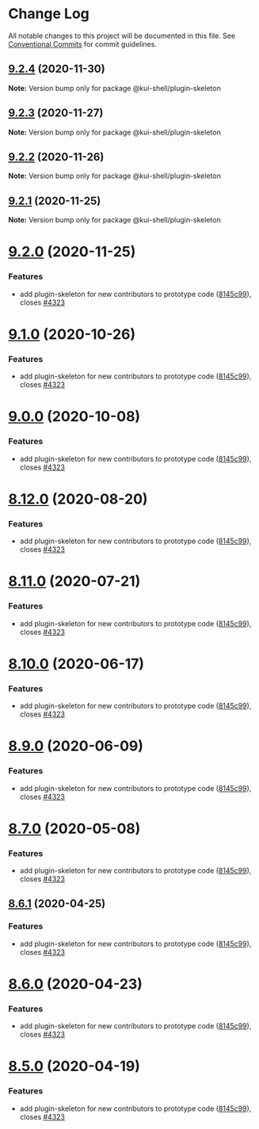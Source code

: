 # Change Log

All notable changes to this project will be documented in this file.
See [Conventional Commits](https://conventionalcommits.org) for commit guidelines.

## [9.2.4](https://github.com/IBM/kui/compare/v9.2.3...v9.2.4) (2020-11-30)

**Note:** Version bump only for package @kui-shell/plugin-skeleton

## [9.2.3](https://github.com/IBM/kui/compare/v9.2.2...v9.2.3) (2020-11-27)

**Note:** Version bump only for package @kui-shell/plugin-skeleton

## [9.2.2](https://github.com/IBM/kui/compare/v9.2.1...v9.2.2) (2020-11-26)

**Note:** Version bump only for package @kui-shell/plugin-skeleton

## [9.2.1](https://github.com/IBM/kui/compare/v9.2.0...v9.2.1) (2020-11-25)

**Note:** Version bump only for package @kui-shell/plugin-skeleton

# [9.2.0](https://github.com/IBM/kui/compare/v4.5.0...v9.2.0) (2020-11-25)

### Features

- add plugin-skeleton for new contributors to prototype code ([8145c99](https://github.com/IBM/kui/commit/8145c99)), closes [#4323](https://github.com/IBM/kui/issues/4323)

# [9.1.0](https://github.com/IBM/kui/compare/v4.5.0...v9.1.0) (2020-10-26)

### Features

- add plugin-skeleton for new contributors to prototype code ([8145c99](https://github.com/IBM/kui/commit/8145c99)), closes [#4323](https://github.com/IBM/kui/issues/4323)

# [9.0.0](https://github.com/IBM/kui/compare/v4.5.0...v9.0.0) (2020-10-08)

### Features

- add plugin-skeleton for new contributors to prototype code ([8145c99](https://github.com/IBM/kui/commit/8145c99)), closes [#4323](https://github.com/IBM/kui/issues/4323)

# [8.12.0](https://github.com/IBM/kui/compare/v4.5.0...v8.12.0) (2020-08-20)

### Features

- add plugin-skeleton for new contributors to prototype code ([8145c99](https://github.com/IBM/kui/commit/8145c99)), closes [#4323](https://github.com/IBM/kui/issues/4323)

# [8.11.0](https://github.com/IBM/kui/compare/v4.5.0...v8.11.0) (2020-07-21)

### Features

- add plugin-skeleton for new contributors to prototype code ([8145c99](https://github.com/IBM/kui/commit/8145c99)), closes [#4323](https://github.com/IBM/kui/issues/4323)

# [8.10.0](https://github.com/IBM/kui/compare/v4.5.0...v8.10.0) (2020-06-17)

### Features

- add plugin-skeleton for new contributors to prototype code ([8145c99](https://github.com/IBM/kui/commit/8145c99)), closes [#4323](https://github.com/IBM/kui/issues/4323)

# [8.9.0](https://github.com/IBM/kui/compare/v4.5.0...v8.9.0) (2020-06-09)

### Features

- add plugin-skeleton for new contributors to prototype code ([8145c99](https://github.com/IBM/kui/commit/8145c99)), closes [#4323](https://github.com/IBM/kui/issues/4323)

# [8.7.0](https://github.com/IBM/kui/compare/v4.5.0...v8.7.0) (2020-05-08)

### Features

- add plugin-skeleton for new contributors to prototype code ([8145c99](https://github.com/IBM/kui/commit/8145c99)), closes [#4323](https://github.com/IBM/kui/issues/4323)

## [8.6.1](https://github.com/IBM/kui/compare/v4.5.0...v8.6.1) (2020-04-25)

### Features

- add plugin-skeleton for new contributors to prototype code ([8145c99](https://github.com/IBM/kui/commit/8145c99)), closes [#4323](https://github.com/IBM/kui/issues/4323)

# [8.6.0](https://github.com/IBM/kui/compare/v4.5.0...v8.6.0) (2020-04-23)

### Features

- add plugin-skeleton for new contributors to prototype code ([8145c99](https://github.com/IBM/kui/commit/8145c99)), closes [#4323](https://github.com/IBM/kui/issues/4323)

# [8.5.0](https://github.com/IBM/kui/compare/v4.5.0...v8.5.0) (2020-04-19)

### Features

- add plugin-skeleton for new contributors to prototype code ([8145c99](https://github.com/IBM/kui/commit/8145c99)), closes [#4323](https://github.com/IBM/kui/issues/4323)
